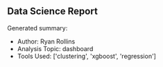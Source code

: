 ## Data Science Report

Generated summary:

- Author: Ryan Rollins
- Analysis Topic: dashboard
- Tools Used: ['clustering', 'xgboost', 'regression']
